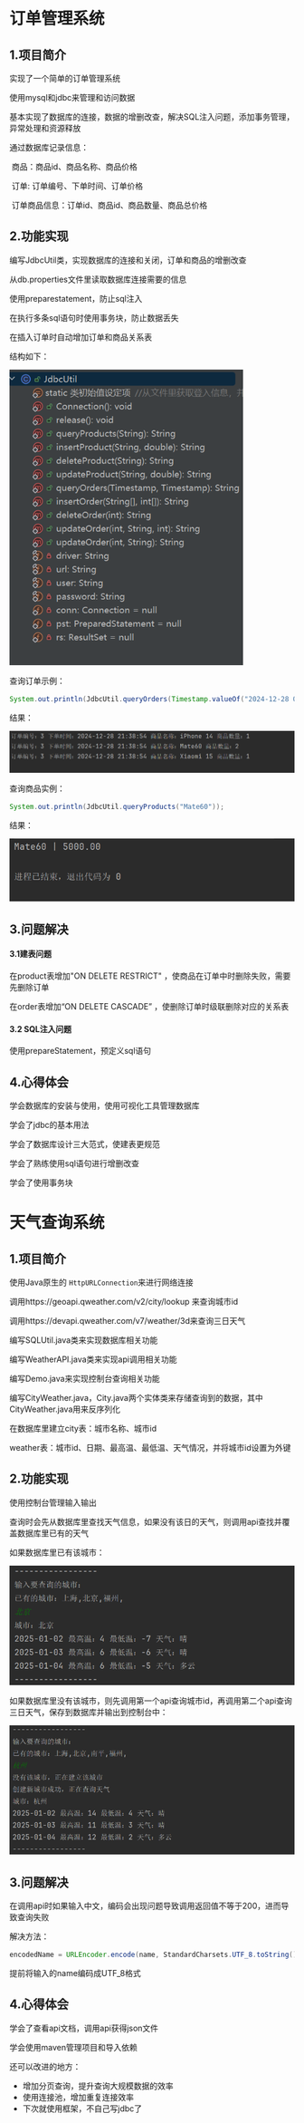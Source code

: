 # 订单管理系统

## 1.项目简介

实现了一个简单的订单管理系统

使用mysql和jdbc来管理和访问数据

基本实现了数据库的连接，数据的增删改查，解决SQL注入问题，添加事务管理，异常处理和资源释放

通过数据库记录信息：

​		商品：商品id、商品名称、商品价格

​		订单: 订单编号、下单时间、订单价格

​		订单商品信息：订单id、商品id、商品数量、商品总价格

## 2.功能实现

编写JdbcUtil类，实现数据库的连接和关闭，订单和商品的增删改查

从db.properties文件里读取数据库连接需要的信息

使用preparestatement，防止sql注入

在执行多条sql语句时使用事务块，防止数据丢失

在插入订单时自动增加订单和商品关系表

结构如下：

<img src="pic\image-20250103114121013.png" style="zoom: 80%;" />

查询订单示例：

```java
System.out.println(JdbcUtil.queryOrders(Timestamp.valueOf("2024-12-28 00:00:00"), Timestamp.valueOf("2024-12-28 23:59:59")));
```

结果：

![](pic\image-20250103114453797.png)

查询商品实例：

```java
System.out.println(JdbcUtil.queryProducts("Mate60"));
```

结果：

<img src="pic\image-20250103115708761.png" alt="image-20250103115708761" style="zoom:80%;" />

## 3.问题解决

#### 3.1建表问题

在product表增加"ON DELETE RESTRICT" ，使商品在订单中时删除失败，需要先删除订单

在order表增加“ON DELETE CASCADE” ，使删除订单时级联删除对应的关系表

#### 3.2 SQL注入问题

使用prepareStatement，预定义sql语句

## 4.心得体会

学会数据库的安装与使用，使用可视化工具管理数据库

学会了jdbc的基本用法

学会了数据库设计三大范式，使建表更规范

学会了熟练使用sql语句进行增删改查

学会了使用事务块



# 天气查询系统

## 1.项目简介

使用Java原生的 `HttpURLConnection`来进行网络连接

调用https://geoapi.qweather.com/v2/city/lookup 来查询城市id

调用https://devapi.qweather.com/v7/weather/3d来查询三日天气

编写SQLUtil.java类来实现数据库相关功能

编写WeatherAPI.java类来实现api调用相关功能

编写Demo.java来实现控制台查询相关功能

编写CityWeather.java，City.java两个实体类来存储查询到的数据，其中CityWeather.java用来反序列化

在数据库里建立city表：城市名称、城市id

weather表：城市id、日期、最高温、最低温、天气情况，并将城市id设置为外键

## 2.功能实现

使用控制台管理输入输出

查询时会先从数据库里查找天气信息，如果没有该日的天气，则调用api查找并覆盖数据库里已有的天气

如果数据库里已有该城市：

<img src="pic\屏幕截图 2025-01-02 232205.png" style="zoom:75%;" />

如果数据库里没有该城市，则先调用第一个api查询城市id，再调用第二个api查询三日天气，保存到数据库并输出到控制台中：

<img src="pic\屏幕截图 2025-01-02 235131.png" alt="屏幕截图 2025-01-02 235131" style="zoom:75%;" />

## 3.问题解决

在调用api时如果输入中文，编码会出现问题导致调用返回值不等于200，进而导致查询失败

解决方法：

```java
encodedName = URLEncoder.encode(name, StandardCharsets.UTF_8.toString());
```

提前将输入的name编码成UTF_8格式

## 4.心得体会

学会了查看api文档，调用api获得json文件

学会使用maven管理项目和导入依赖

还可以改进的地方：

- 增加分页查询，提升查询大规模数据的效率
- 使用连接池，增加重复连接效率
- 下次就使用框架，不自己写jdbc了







